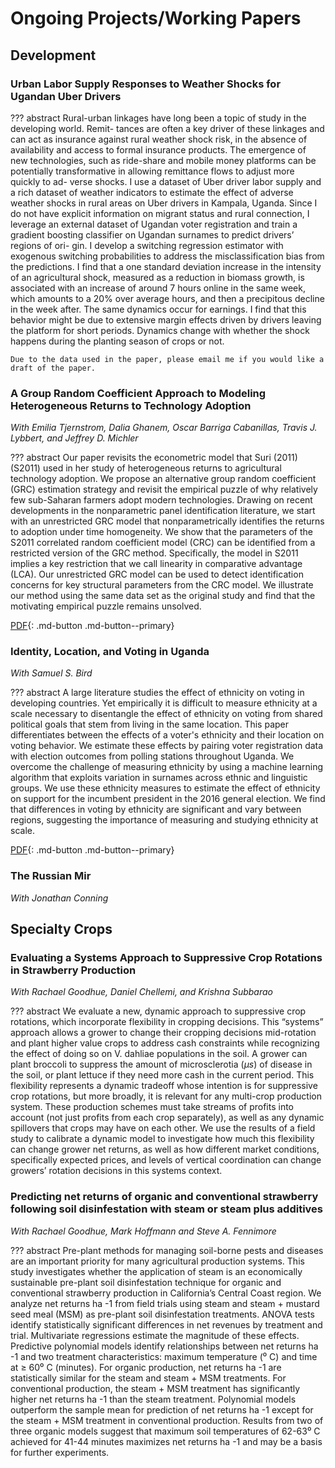 # Ongoing Projects/Working Papers

## Development

### Urban Labor Supply Responses to Weather Shocks for Ugandan Uber Drivers

??? abstract
    Rural-urban linkages have long been a topic of study in the developing world. Remit- tances are often a key driver of these linkages and can act as insurance against rural weather shock risk, in the absence of availability and access to formal insurance products. The emergence of new technologies, such as ride-share and mobile money platforms can be potentially transformative in allowing remittance flows to adjust more quickly to ad- verse shocks. I use a dataset of Uber driver labor supply and a rich dataset of weather indicators to estimate the effect of adverse weather shocks in rural areas on Uber drivers in Kampala, Uganda. Since I do not have explicit information on migrant status and rural connection, I leverage an external dataset of Ugandan voter registration and train a gradient boosting classifier on Ugandan surnames to predict drivers’ regions of ori- gin. I develop a switching regression estimator with exogenous switching probabilities to address the misclassification bias from the predictions. I find that a one standard deviation increase in the intensity of an agricultural shock, measured as a reduction in biomass growth, is associated with an increase of around 7 hours online in the same week, which amounts to a 20% over average hours, and then a precipitous decline in the week after. The same dynamics occur for earnings. I find that this behavior might be due to extensive margin effects driven by drivers leaving the platform for short periods. Dynamics change with whether the shock happens during the planting season of crops or not.

    Due to the data used in the paper, please email me if you would like a draft of the paper.

### A Group Random Coefficient Approach to Modeling Heterogeneous Returns to Technology Adoption

*With Emilia Tjernstrom, Dalia Ghanem, Oscar Barriga Cabanillas, Travis J. Lybbert, and Jeffrey D. Michler*

??? abstract
    Our paper revisits the econometric model that Suri (2011) (S2011) used in her study of heterogeneous returns to agricultural technology adoption. We propose an alternative group random coefficient (GRC) estimation strategy and revisit the empirical puzzle of why relatively few sub-Saharan farmers adopt modern technologies. Drawing on recent developments in the nonparametric panel identification literature, we start with an unrestricted GRC model that nonparametrically identifies the returns to adoption under time homogeneity. We show that the parameters of the S2011 correlated random coefficient model (CRC) can be identified from a restricted version of the GRC method. Specifically, the model in S2011 implies a key restriction that we call linearity in comparative advantage (LCA). Our unrestricted GRC model can be used to detect identification concerns for key structural parameters from the CRC model. We illustrate our method using the same data set as the original study and find that the motivating empirical puzzle remains unsolved.

[PDF](https://emiliatjernstrom.com/files/TGBLMM2020.pdf){: .md-button .md-button--primary}

### Identity, Location, and Voting in Uganda

*With Samuel S. Bird*

??? abstract
    A large literature studies the effect of ethnicity on voting in developing countries. Yet empirically it is difficult to measure ethnicity at a scale necessary to disentangle the effect of ethnicity on voting from shared political goals that stem from living in the same location. This paper differentiates between the effects of a voter's ethnicity and their location on voting behavior. We estimate these effects by pairing voter registration data with election outcomes from polling stations throughout Uganda. We overcome the challenge of measuring ethnicity by using a machine learning algorithm that exploits variation in surnames across ethnic and linguistic groups. We use these ethnicity measures to estimate the effect of ethnicity on support for the incumbent president in the 2016 general election. We find that differences in voting by ethnicity are significant and vary between regions, suggesting the importance of measuring and studying ethnicity at scale.

[PDF](https://drive.google.com/file/d/1X4jZHViSOriXrxzsxoiU82Q1QvD9wmhe/view?usp=sharing){: .md-button .md-button--primary}

### The Russian Mir

*With Jonathan Conning*

## Specialty Crops

### Evaluating a Systems Approach to Suppressive Crop Rotations in Strawberry Production

*With Rachael Goodhue, Daniel Chellemi, and Krishna Subbarao*

??? abstract
    We evaluate a new, dynamic approach to suppressive crop rotations, which incorporate flexibility in cropping decisions. This “systems” approach allows a grower to change their cropping decisions mid-rotation and plant higher value crops to address cash constraints while recognizing the effect of doing so on V. dahliae populations in the soil. A grower can plant broccoli to suppress the amount of microsclerotia ($\mu s$) of disease in the soil, or plant lettuce if they need more cash in the current period. This flexibility represents a dynamic tradeoff whose intention is for suppressive crop rotations, but more broadly, it is relevant for any multi-crop production system. These production schemes must take streams of profits into account (not just profits from each crop separately), as well as any dynamic spillovers that crops may have on each other.  We use the results of a field study to calibrate a dynamic model to investigate how much this flexibility can change grower net returns, as well as how different market conditions, specifically expected prices, and levels of vertical coordination can change growers’ rotation decisions in this systems context.

### Predicting net returns of organic and conventional strawberry following soil disinfestation with steam or steam plus additives

*With Rachael Goodhue, Mark Hoffmann and Steve A. Fennimore*

??? abstract
    Pre-plant methods for managing soil-borne pests and diseases are an important priority for
    many agricultural production systems. This study investigates   whether the application of steam
    is an economically sustainable pre-plant soil disinfestation    technique for organic and
    conventional strawberry production in California’s Central  Coast region. We analyze net
    returns ha -1 from field trials using steam and steam +     mustard seed meal (MSM) as pre-plant
    soil disinfestation treatments. ANOVA tests identify    statistically significant differences in net
    revenues by treatment and trial. Multivariate regressions   estimate the magnitude of these
    effects. Predictive polynomial models identify relationships    between net returns ha -1 and two
    treatment characteristics: maximum temperature (⁰ C) and time   at ≥ 60⁰ C (minutes). For
    organic production, net returns ha -1 are statistically     similar for the steam and steam + MSM
    treatments. For conventional production, the steam + MSM    treatment has significantly higher
    net returns ha -1 than the steam treatment. Polynomial models   outperform the sample mean for
    prediction of net returns ha -1 except for the steam + MSM  treatment in conventional
    production. Results from two of three organic models suggest    that maximum soil temperatures
    of 62-63⁰ C achieved for 41-44 minutes maximizes net returns    ha -1 and may be a basis for
    further experiments.